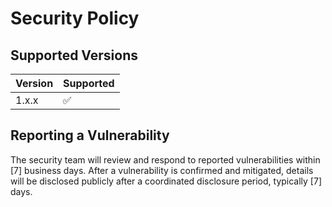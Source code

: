 # Security Policy

## Supported Versions

| Version | Supported          |
| ------- | ------------------ |
| 1.x.x   | :white_check_mark: |

## Reporting a Vulnerability

The security team will review and respond to reported vulnerabilities within [7] business days.
After a vulnerability is confirmed and mitigated, details will be disclosed publicly after a coordinated disclosure period, typically [7] days.
